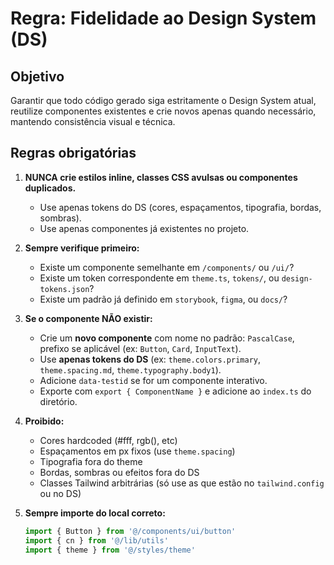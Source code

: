 # Regra: Fidelidade ao Design System (DS)

## Objetivo
Garantir que todo código gerado siga estritamente o Design System atual, reutilize componentes existentes e crie novos apenas quando necessário, mantendo consistência visual e técnica.

## Regras obrigatórias

1. **NUNCA crie estilos inline, classes CSS avulsas ou componentes duplicados.**
   - Use apenas tokens do DS (cores, espaçamentos, tipografia, bordas, sombras).
   - Use apenas componentes já existentes no projeto.

2. **Sempre verifique primeiro:**
   - Existe um componente semelhante em `/components/` ou `/ui/`?
   - Existe um token correspondente em `theme.ts`, `tokens/`, ou `design-tokens.json`?
   - Existe um padrão já definido em `storybook`, `figma`, ou `docs/`?

3. **Se o componente NÃO existir:**
   - Crie um **novo componente** com nome no padrão: `PascalCase`, prefixo se aplicável (ex: `Button`, `Card`, `InputText`).
   - Use **apenas tokens do DS** (ex: `theme.colors.primary`, `theme.spacing.md`, `theme.typography.body1`).
   - Adicione `data-testid` se for um componente interativo.
   - Exporte com `export { ComponentName }` e adicione ao `index.ts` do diretório.

4. **Proibido:**
   - Cores hardcoded (#fff, rgb(), etc)
   - Espaçamentos em px fixos (use `theme.spacing`)
   - Tipografia fora do theme
   - Bordas, sombras ou efeitos fora do DS
   - Classes Tailwind arbitrárias (só use as que estão no `tailwind.config` ou no DS)

5. **Sempre importe do local correto:**
   ```ts
   import { Button } from '@/components/ui/button'
   import { cn } from '@/lib/utils'
   import { theme } from '@/styles/theme'